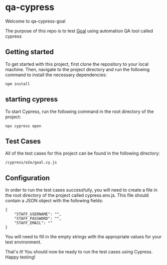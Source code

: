 # qa-cypress

Welcome to qa-cypress-goal

The purpose of this repo is to test [Goal](https://goal-dev.mdx.ac.uk) using automation QA tool called cypress


## Getting started
To get started with this project, first clone the repository to your local machine. Then, navigate to the project directory and run the following command to install the necessary dependencies:
```
npm install
```

## starting cypress
To start Cypress, run the following command in the root directory of the project:
```
npx cypress open
```

## Test Cases
All of the test cases for this project can be found in the following directory:
```
/cypress/e2e/goal.cy.js
```

## Configuration
In order to run the test cases successfully, you will need to create a file in the root directory of the project called cypress.env.js. This file should contain a JSON object with the following fields:
```
{
    "STAFF_USERNAME": "",
    "STAFF_PASSWORD": "",
    "STAFF_EMAIL": ""
}
```


You will need to fill in the empty strings with the appropriate values for your test environment.

That's it! You should now be ready to run the test cases using Cypress. Happy testing!